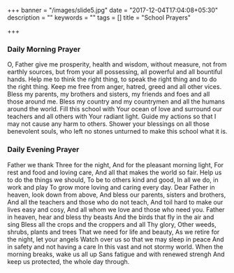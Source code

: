 +++
banner = "/images/slide5.jpg"
date = "2017-12-04T17:04:08+05:30"
description = ""
keywords = ""
tags = []
title = "School Prayers"

+++
### Daily Morning Prayer

O, Father give me prosperity, health and wisdom, without measure, not from
earthly sources, but from your all possessing, all powerful and all bountiful
hands. Help me to think the right thing, to speak the right
thing and to do the right thing.
Keep me free from anger, hatred, greed and all other vices. Bless my parents,
my brothers and sisters, my friends and foes and all those around me.
Bless my country and my countrymen and all the humans around the world.
Fill this school with Your ocean of love and surround our teachers and all
others with Your radiant light. Guide my actions so that I may not
cause any harm to others.
Shower your blessings on all those benevolent souls, who left no stones
unturned to make this school what it is. 

### Daily Evening Prayer

Father we thank Three for the night,
And for the pleasant morning light,
For rest and food and loving care,
And all that makes the world so fair.
Help us to do the things we should,
To be to others kind and good,
In all we do, in work and play
To grow more loving and caring every day.
Dear Father in heaven, look down from above,
And bless our parents, sisters and brothers,
And all the teachers and those who do not teach,
And toil hard to make our lives easy and cosy,
And all whom we love and those who need you.
Father in heaven, hear and bless thy beasts
And the birds that fly in the air and sing
Bless all the crops and the croppers and all Thy glory,
Other weeds, shrubs, plants and trees
That we need for life and beauty,
As we retire for the night, let your angels
Watch over us so that we may sleep in peace
And in safety and not having a care
In this vast and not stormy world.
When the morning breaks, wake us all up
Sans fatigue and with renewed strengh
And keep us protected, the whole day through.
